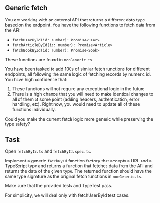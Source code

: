 ## Generic fetch

You are working with an external API that returns a different data type based on the endpoint. You have the following functions to fetch data from the API:

- `fetchUserById(id: number): Promise<User>`
- `fetchArticleById(id: number): Promise<Article>`
- `fetchBookById(id: number): Promise<Book>`

These functions are found in `nonGeneric.ts`.

You have been tasked to add 100s of similar fetch functions for different endpoints, all following the same logic of fetching records by numeric id. You have high confidence that:

1. These functions will not require any exceptional logic in the future
2. There is a high chance that you will need to make identical changes to all of them at some point (adding headers, authentication, error handling, etc). Right now, you would need to update all of these functions individually.

Could you make the current fetch logic more generic while preserving the type safety?

## Task

Open `fetchById.ts` and `fetchById.spec.ts`.

Implement a generic `fetchById` function factory that accepts a URL and a TypeScript type and returns a function that fetches data from the API and returns the data of the given type. The returned function should have the same type signature as the original fetch functions in `nonGeneric.ts`.

Make sure that the provided tests and TypeTest pass.

For simplicity, we will deal only with fetchUserById test cases.

